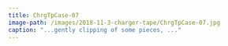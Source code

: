 ```yaml
---
title: ChrgTpCase-07
image-path: /images/2018-11-3-charger-tape/ChrgTpCase-07.jpg
caption: "...gently clipping of some pieces, ..."
---
```

